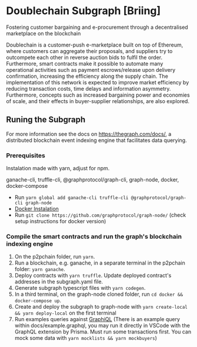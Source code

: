 # Doublechain Subgraph [Briing]
Fostering customer bargaining and e-procurement through a decentralised marketplace on the blockchain

Doublechain is a customer-push e-marketplace built on top of Ethereum, where customers can aggregate their proposals, and suppliers try to outcompete each other in reverse auction bids to fulfil the order. Furthermore, smart contracts make it possible to automate many operational activities such as payment escrows/release upon delivery confirmation, increasing the efficiency along the supply chain. The implementation of this network is expected to improve market efficiency by reducing transaction costs, time delays and information asymmetry. Furthermore, concepts such as increased bargaining power and economies of scale, and their effects in buyer-supplier relationships, are also explored.

## Runing the Subgraph

For more information see the docs on https://thegraph.com/docs/, a distributed blockchain event indexing engine that facilitates data querying.

### Prerequisites

Instalation made with yarn, adjust for npm.

ganache-cli, truffle-cli, @graphprotocol/graph-cli, graph-node, docker, docker-compose

- Run `yarn global add ganache-cli truffle-cli @graphprotocol/graph-cli graph-node`
- [Docker Instalation](https://docs.docker.com/install/linux/docker-ce/debian/)
- Run `git clone https://github.com/graphprotocol/graph-node/` (check setup instructions for docker version)

### Compile the smart contracts and run the graph's blockchain indexing engine

1. On the p2pchain folder, run `yarn`.
2. Run a blockchain, e.g. ganache, in a separate terminal in the p2pchain folder: `yarn ganache`.
3. Deploy contracts with `yarn truffle`. Update deployed contract's addresses in the subgraph.yaml file.
4. Generate subgraph typescript files with `yarn codegen`.
5. In a third terminal, on the graph-node cloned folder, run `cd docker && docker-compose up`.
6. Create and deploy the subgraph to graph-node with `yarn create-local && yarn deploy-local` on the first terminal
7. Run examples queries against [GraphiQL](http://127.0.0.1:8000/subgraphs/name/doublechain/subgraph) (There is an example query within docs/example.graphql, you may run it directly in VSCode with the GraphQL extension by Prisma. Must run some transactions first. You can mock some data with `yarn mocklists && yarn mockbuyers`)